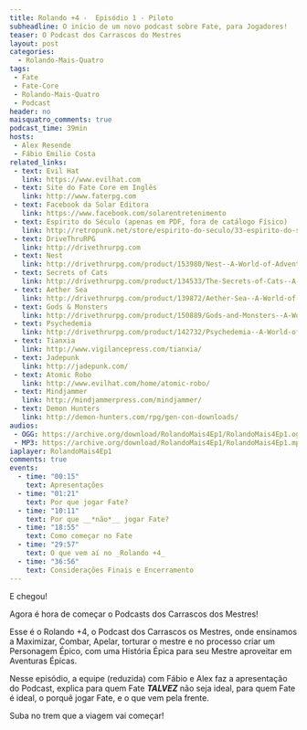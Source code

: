 ```yaml
---
title: Rolando +4 -  Episódio 1 - Piloto
subheadline: O início de um novo podcast sobre Fate, para Jogadores!
teaser: O Podcast dos Carrascos do Mestres
layout: post
categories:
  - Rolando-Mais-Quatro
tags:
 - Fate
 - Fate-Core
 - Rolando-Mais-Quatro
 - Podcast
header: no
maisquatro_comments: true 
podcast_time: 39min
hosts:
 - Alex Resende
 - Fábio Emilio Costa
related_links:
 - text: Evil Hat
   link: https://www.evilhat.com
 - text: Site do Fate Core em Inglês
   link: http://www.faterpg.com
 - text: Facebook da Solar Editora
   link: https://www.facebook.com/solarentretenimento
 - text: Espírito do Século (apenas em PDF, fora de catálogo Físico)
   link: http://retropunk.net/store/espirito-do-seculo/33-espirito-do-seculo-livro-de-regras.html
 - text: DriveThruRPG 
   link: http://drivethrurpg.com
 - text: Nest
   link: http://drivethrurpg.com/product/153980/Nest--A-World-of-Adventure-for-Fate-Core
 - text: Secrets of Cats
   link: http://drivethrurpg.com/product/134533/The-Secrets-of-Cats--A-World-of-Adventure-for-Fate-Core
 - text: Aether Sea 
   link: http://drivethrurpg.com/product/139872/Aether-Sea--A-World-of-Adventure-for-Fate-Core
 - text: Gods & Monsters
   link: http://drivethrurpg.com/product/150889/Gods-and-Monsters--A-World-of-Adventure-for-Fate-Core
 - text: Psychedemia
   link: http://drivethrurpg.com/product/142732/Psychedemia--A-World-of-Adventure-for-Fate-Core
 - text: Tianxia
   link: http://www.vigilancepress.com/tianxia/
 - text: Jadepunk
   link: http://jadepunk.com/
 - text: Atomic Robo
   link: http://www.evilhat.com/home/atomic-robo/
 - text: Mindjammer
   link: http://mindjammerpress.com/mindjammer/
 - text: Demon Hunters
   link: http://demon-hunters.com/rpg/gen-con-downloads/
audios:
 - OGG: https://archive.org/download/RolandoMais4Ep1/RolandoMais4Ep1.ogg
 - MP3: https://archive.org/download/RolandoMais4Ep1/RolandoMais4Ep1.mp3
iaplayer: RolandoMais4Ep1
comments: true
events:
  - time: "00:15"
    text: Apresentações
  - time: "01:21"
    text: Por que jogar Fate?
  - time: "10:11"
    text: Por que __*não*__ jogar Fate?
  - time: "18:55"
    text: Como começar no Fate
  - time: "29:57"
    text: O que vem aí no _Rolando +4_
  - time: "36:56"
    text: Considerações Finais e Encerramento
---
```


E chegou!

Agora é hora de começar o Podcasts dos Carrascos dos Mestres!

Esse  é  o Rolando  +4,  o  Podcast  dos  Carrascos os  Mestres,  onde
ensinamos a Maximizar, Combar, Apelar, torturar o mestre e no processo
criar  um Personagem  Épico, com  uma História  Épica para  seu Mestre
aproveitar em Aventuras Épicas.

Nesse  episódio,  a   equipe  (reduzida)  com  Fábio  e   Alex  faz  a
apresentação do Podcast, explica para  quem Fate _**TALVEZ**_ não seja
ideal, para quem Fate  é ideal, o porquê jogar Fate, e  o que vem pela
frente.

Suba no trem que a viagem vai começar!
